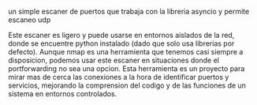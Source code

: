 un simple escaner de puertos que trabaja con la libreria asyncio y permite escaneo udp

Este escaner es ligero y puede usarse en entornos aislados de la red, donde se encuentre python instalado (dado que solo usa librerias por defecto).
Aunque nmap es una herramienta que tenemos casi siempre a disposicion, podemos usar este escaner en situaciones donde el portforwarding no sea una opcion.
Esta herramienta es un proyecto para mirar mas de cerca las conexiones a la hora de identificar puertos y servicios, mejorando la comprension del codigo y de las funciones de un sistema en entornos controlados.
